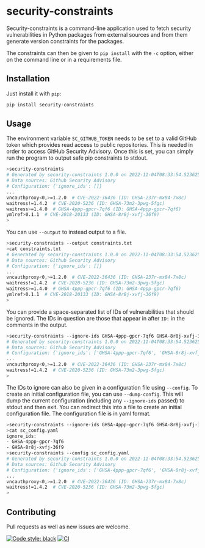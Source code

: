 # security-constraints

Security-constraints is a command-line application used
to fetch security vulnerabilities in Python packages from
external sources and from them generate version constraints
for the packages.

The constraints can then be given to `pip install` with the `-c` option,
either on the command line or in a requirements file.

## Installation

Just install it with `pip`:
```bash
pip install security-constraints
```

## Usage

The environment variable `SC_GITHUB_TOKEN` needs to be set
to a valid GitHub token which provides read access to public
repositories. This is needed in order to access GitHub Security
Advisory. Once this is set, you can simply run the program to
output safe pip constraints to stdout.

```bash
>security-constraints
# Generated by security-constraints 1.0.0 on 2022-11-04T08:33:54.523625
# Data sources: Github Security Advisory
# Configuration: {'ignore_ids': []}
...
vncauthproxy<0,>=1.2.0  # CVE-2022-36436 (ID: GHSA-237r-mx84-7x8c)
waitress!=1.4.2  # CVE-2020-5236 (ID: GHSA-73m2-3pwg-5fgc)
waitress>=1.4.0  # GHSA-4ppp-gpcr-7qf6 (ID: GHSA-4ppp-gpcr-7qf6)
ymlref>0.1.1  # CVE-2018-20133 (ID: GHSA-8r8j-xvfj-36f9)
>
```

You can use `--output` to instead output to a file.

```bash
>security-constraints --output constraints.txt
>cat constraints.txt
# Generated by security-constraints 1.0.0 on 2022-11-04T08:33:54.523625
# Data sources: Github Security Advisory
# Configuration: {'ignore_ids': []}
...
vncauthproxy<0,>=1.2.0  # CVE-2022-36436 (ID: GHSA-237r-mx84-7x8c)
waitress!=1.4.2  # CVE-2020-5236 (ID: GHSA-73m2-3pwg-5fgc)
waitress>=1.4.0  # GHSA-4ppp-gpcr-7qf6 (ID: GHSA-4ppp-gpcr-7qf6)
ymlref>0.1.1  # CVE-2018-20133 (ID: GHSA-8r8j-xvfj-36f9)
>
```

You can provide a space-separated list of IDs of vulnerabilities that
should be ignored. The IDs in question are those that appear in after
`ID:` in the comments in the output.

```bash
>security-constraints --ignore-ids GHSA-4ppp-gpcr-7qf6 GHSA-8r8j-xvfj-36f9
# Generated by security-constraints 1.0.0 on 2022-11-04T08:33:54.523625
# Data sources: Github Security Advisory
# Configuration: {'ignore_ids': ['GHSA-4ppp-gpcr-7qf6', 'GHSA-8r8j-xvfj-36f9']}
...
vncauthproxy<0,>=1.2.0  # CVE-2022-36436 (ID: GHSA-237r-mx84-7x8c)
waitress!=1.4.2  # CVE-2020-5236 (ID: GHSA-73m2-3pwg-5fgc)
>
```

The IDs to ignore can also be given in a configuration file using `--config`.
To create an initial configuration file, you can use `--dump-config`. This
will dump the current configuration (including any `--ignore-ids` passed) to
stdout and then exit. You can redirect this into a file to create an
initial configuration file. The configuration file is in yaml format.

```bash
>security-constraints --ignore-ids GHSA-4ppp-gpcr-7qf6 GHSA-8r8j-xvfj-36f9 --dump-config > sc_config.yaml
>cat sc_config.yaml
ignore_ids:
- GHSA-4ppp-gpcr-7qf6
- GHSA-8r8j-xvfj-36f9
>security-constraints --config sc_config.yaml
# Generated by security-constraints 1.0.0 on 2022-11-04T08:33:54.523625
# Data sources: Github Security Advisory
# Configuration: {'ignore_ids': ['GHSA-4ppp-gpcr-7qf6', 'GHSA-8r8j-xvfj-36f9']}
...
vncauthproxy<0,>=1.2.0  # CVE-2022-36436 (ID: GHSA-237r-mx84-7x8c)
waitress!=1.4.2  # CVE-2020-5236 (ID: GHSA-73m2-3pwg-5fgc)
>
```

## Contributing
Pull requests as well as new issues are welcome.

[![Code style: black](https://img.shields.io/badge/code%20style-black-000000.svg)](https://github.com/psf/black)
[![CI](https://github.com/mam-dev/security-constraints/actions/workflows/ci.yaml/badge.svg?branch=main)](https://github.com/mam-dev/security-constraints/actions/workflows/ci.yaml)
